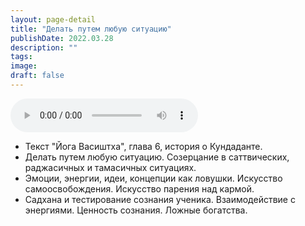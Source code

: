 ```yaml
---
layout: page-detail
title: "Делать путем любую ситуацию"
publishDate: 2022.03.28
description: ""
tags:
image:
draft: false
---
```


<audio title="2022.03.28 - Делать путем любую ситуацию.mp3" src="/upload/iblock/926/926674e1a00302e1e6c2d28ae314abae.mp3" controls=""></audio>

* Текст "Йога Васиштха", глава 6, история о Кундаданте.
* Делать путем любую ситуацию. Созерцание в саттвических, раджасичных и тамасичных ситуациях.
* Эмоции, энергии, идеи, концепции как ловушки. Искусство самоосвобождения. Искусство парения над кармой.
* Садхана и тестирование сознания ученика. Взаимодействие с энергиями. Ценность сознания. Ложные богатства.

  
